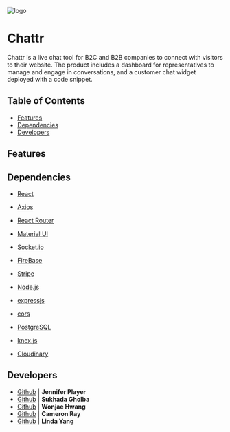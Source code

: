![logo](https://tbncdn.freelogodesign.org/cf170e4b-6edc-484b-9bca-ce1c01756b07.png?1552522558297)


# Chattr
Chattr is a live chat tool for B2C and B2B companies to connect with visitors to their website. The product includes a dashboard for representatives to manage and engage in conversations,  and a customer chat widget deployed with a code snippet.


## Table of Contents

- [Features](#Features)
- [Dependencies](#Dependencies)
- [Developers](#Developers)

## Features




## Dependencies

- [React](https://reactjs.org/)
- [Axios](https://www.npmjs.com/package/axios) 
- [React Router](https://reacttraining.com/react-router/web/guides/quick-start)
- [Material UI](https://material-ui.com/)

- [Socket.io](https://socket.io/)
- [FireBase](https://firebase.google.com/)
- [Stripe](https://stripe.com/docs)
- [Node.js](https://nodejs.org/)
- [expressjs](https://expressjs.com/)
- [cors](https://www.npmjs.com/package/cors)
- [PostgreSQL](https://www.postgresql.org/)
- [knex.js](https://knexjs.org/)
- [Cloudinary](https://www.npmjs.com/package/cloudinary)


## Developers

- [Github](https://github.com/chainchompa) | **Jennifer Player**
- [Github](https://github.com/sukhadagholba) | **Sukhada Gholba** 
- [Github](https://github.com/verydecent) | **Wonjae Hwang**
- [Github](https://github.com/upsmancsr) | **Cameron Ray**
- [Github](https://github.com/lyang9) | **Linda Yang**
